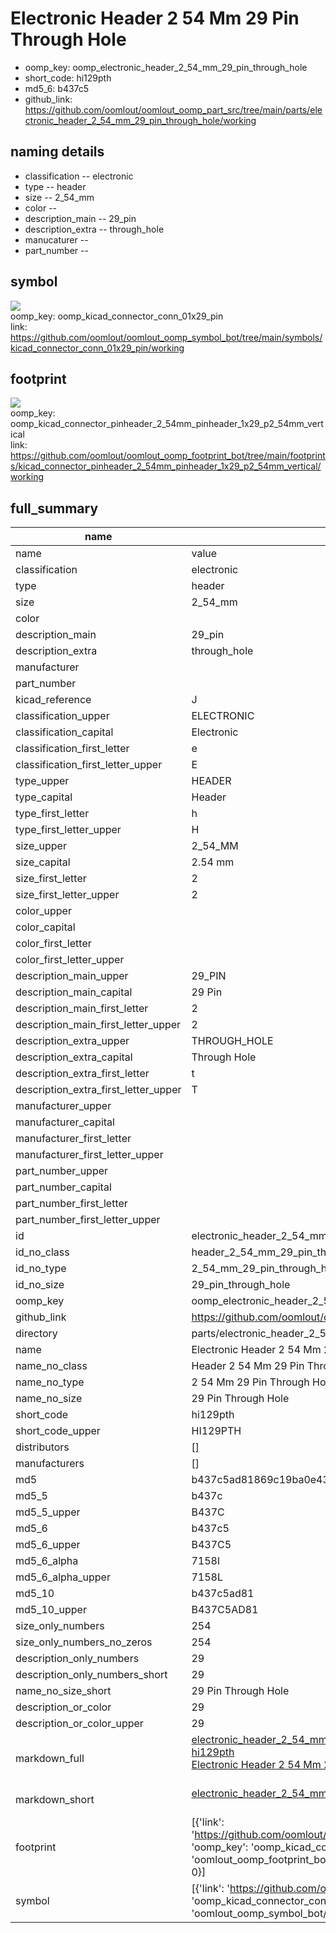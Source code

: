 # Electronic Header 2 54 Mm 29 Pin Through Hole

  
* oomp_key: oomp_electronic_header_2_54_mm_29_pin_through_hole 
* short_code: hi129pth
* md5_6: b437c5  
* github_link: https://github.com/oomlout/oomlout_oomp_part_src/tree/main/parts/electronic_header_2_54_mm_29_pin_through_hole/working  
## naming details
* classification -- electronic
* type -- header
* size -- 2_54_mm
* color -- 
* description_main -- 29_pin
* description_extra -- through_hole
* manucaturer -- 
* part_number -- 



## symbol

![](symbol/{index}/working/working_600.png)  
oomp_key: oomp_kicad_connector_conn_01x29_pin  
link: https://github.com/oomlout/oomlout_oomp_symbol_bot/tree/main/symbols/kicad_connector_conn_01x29_pin/working  

## footprint

![](footprint/{index}/working/working_600.png)  
oomp_key: oomp_kicad_connector_pinheader_2_54mm_pinheader_1x29_p2_54mm_vertical  
link: https://github.com/oomlout/oomlout_oomp_footprint_bot/tree/main/footprints/kicad_connector_pinheader_2_54mm_pinheader_1x29_p2_54mm_vertical/working  

## full_summary
| name | value | 
| --- | --- | 
| name | value | 
| classification | electronic | 
| type | header | 
| size | 2_54_mm | 
| color |  | 
| description_main | 29_pin | 
| description_extra | through_hole | 
| manufacturer |  | 
| part_number |  | 
| kicad_reference | J | 
| classification_upper | ELECTRONIC | 
| classification_capital | Electronic | 
| classification_first_letter | e | 
| classification_first_letter_upper | E | 
| type_upper | HEADER | 
| type_capital | Header | 
| type_first_letter | h | 
| type_first_letter_upper | H | 
| size_upper | 2_54_MM | 
| size_capital | 2.54 mm | 
| size_first_letter | 2 | 
| size_first_letter_upper | 2 | 
| color_upper |  | 
| color_capital |  | 
| color_first_letter |  | 
| color_first_letter_upper |  | 
| description_main_upper | 29_PIN | 
| description_main_capital | 29 Pin | 
| description_main_first_letter | 2 | 
| description_main_first_letter_upper | 2 | 
| description_extra_upper | THROUGH_HOLE | 
| description_extra_capital | Through Hole | 
| description_extra_first_letter | t | 
| description_extra_first_letter_upper | T | 
| manufacturer_upper |  | 
| manufacturer_capital |  | 
| manufacturer_first_letter |  | 
| manufacturer_first_letter_upper |  | 
| part_number_upper |  | 
| part_number_capital |  | 
| part_number_first_letter |  | 
| part_number_first_letter_upper |  | 
| id | electronic_header_2_54_mm_29_pin_through_hole | 
| id_no_class | header_2_54_mm_29_pin_through_hole | 
| id_no_type | 2_54_mm_29_pin_through_hole | 
| id_no_size | 29_pin_through_hole | 
| oomp_key | oomp_electronic_header_2_54_mm_29_pin_through_hole | 
| github_link | https://github.com/oomlout/oomlout_oomp_part_src/tree/main/parts/electronic_header_2_54_mm_29_pin_through_hole/working | 
| directory | parts/electronic_header_2_54_mm_29_pin_through_hole | 
| name | Electronic Header 2 54 Mm 29 Pin Through Hole | 
| name_no_class | Header 2 54 Mm 29 Pin Through Hole | 
| name_no_type | 2 54 Mm 29 Pin Through Hole | 
| name_no_size | 29 Pin Through Hole | 
| short_code | hi129pth | 
| short_code_upper | HI129PTH | 
| distributors | [] | 
| manufacturers | [] | 
| md5 | b437c5ad81869c19ba0e4351ec148d00 | 
| md5_5 | b437c | 
| md5_5_upper | B437C | 
| md5_6 | b437c5 | 
| md5_6_upper | B437C5 | 
| md5_6_alpha | 7158l | 
| md5_6_alpha_upper | 7158L | 
| md5_10 | b437c5ad81 | 
| md5_10_upper | B437C5AD81 | 
| size_only_numbers | 254 | 
| size_only_numbers_no_zeros | 254 | 
| description_only_numbers | 29 | 
| description_only_numbers_short | 29 | 
| name_no_size_short | 29 Pin Through Hole | 
| description_or_color | 29 | 
| description_or_color_upper | 29 | 
| markdown_full | [electronic_header_2_54_mm_29_pin_through_hole](https://github.com/oomlout/oomlout_oomp_part_src/tree/main/parts/electronic_header_2_54_mm_29_pin_through_hole/working)<br>[hi129pth](https://github.com/oomlout/oomlout_oomp_part_src/tree/main/parts/electronic_header_2_54_mm_29_pin_through_hole/working)<br>[Electronic Header 2 54 Mm 29 Pin Through Hole](https://github.com/oomlout/oomlout_oomp_part_src/tree/main/parts/electronic_header_2_54_mm_29_pin_through_hole/working)<br><br> | 
| markdown_short | [electronic_header_2_54_mm_29_pin_through_hole](https://github.com/oomlout/oomlout_oomp_part_src/tree/main/parts/electronic_header_2_54_mm_29_pin_through_hole/working)<br><br> | 
| footprint | [{'link': 'https://github.com/oomlout/oomlout_oomp_footprint_bot/tree/main/foootprntss/kicad_connector_pinheader_2_54mm_pinheader_1x29_p2_54mm_vertical', 'oomp_key': 'oomp_kicad_connector_pinheader_2_54mm_pinheader_1x29_p2_54mm_vertical', 'directory': 'oomlout_oomp_footprint_bot/footprints/kicad_connector_pinheader_2_54mm_pinheader_1x29_p2_54mm_vertical//working/working.kicad_mod', 'index': 0}] | 
| symbol | [{'link': 'https://github.com/oomlout/oomlout_oomp_symbol_bot/tree/main/symbols/kicad_connector_conn_01x29_pin', 'oomp_key': 'oomp_kicad_connector_conn_01x29_pin', 'directory': 'oomlout_oomp_symbol_bot/symbols/kicad_connector_conn_01x29_pin//working/working.kicad_sym', 'index': 0}] | 
